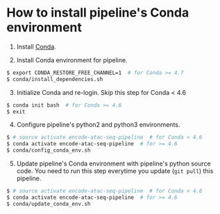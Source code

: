 # How to install pipeline's Conda environment

1) Install [Conda](https://docs.conda.io/en/latest/miniconda.html).

2) Install Conda environment for pipeline.

  ```bash
  $ export CONDA_RESTORE_FREE_CHANNEL=1  # for Conda >= 4.7
  $ conda/install_dependencies.sh
  ```

3) Initialize Conda and re-login. Skip this step for Conda < 4.6

  ```bash
  $ conda init bash  # for Conda >= 4.6
  $ exit
  ```

4) Configure pipeline's python2 and python3 environments.

  ```bash
  $ # source activate encode-atac-seq-pipeline  # for Conda < 4.6
  $ conda activate encode-atac-seq-pipeline  # for >= 4.6
  $ conda/config_conda_env.sh
  ```

5) Update pipeline's Conda environment with pipeline's python source code. You need to run this step everytime you update (`git pull`) this pipeline.

  ```bash
  $ # source activate encode-atac-seq-pipeline  # for Conda < 4.6
  $ conda activate encode-atac-seq-pipeline  # for >= 4.6
  $ conda/update_conda_env.sh
  ```
